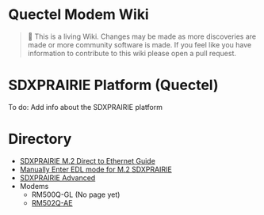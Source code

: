 Quectel Modem Wiki
=================================
> :book: This is a living Wiki. Changes may be made as more discoveries are made or more community software is made. If you feel like you have information to contribute to this wiki please open a pull request.

# SDXPRAIRIE Platform (Quectel)

To do: Add info about the SDXPRAIRIE platform

# Directory

- [SDXPRAIRIE M.2 Direct to Ethernet Guide](./sdxprairie_m.2_to_eth.md)
- [Manually Enter EDL mode for M.2 SDXPRAIRIE](./sdxprairie_enter_EDL_mode.md)
- [SDXPRAIRIE Advanced](./sdxprairie_advanced.md)
- Modems
	- RM500Q-GL (No page yet)
	- [RM502Q-AE](./RM502Q-AE.md)
